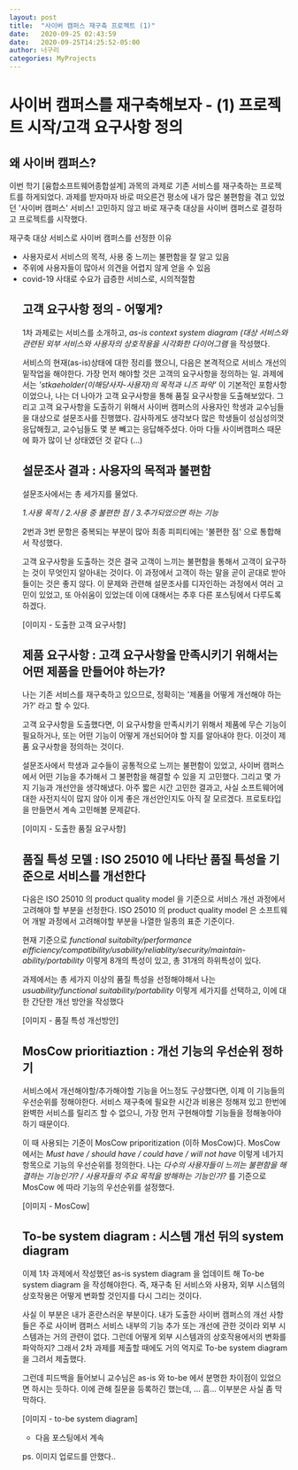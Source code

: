 ```yaml
---
layout: post
title:  "사이버 캠퍼스 재구축 프로젝트 (1)"
date:   2020-09-25 02:43:59
date:   2020-09-25T14:25:52-05:00
author: 너구리
categories: MyProjects
---
```


<h1> 사이버 캠퍼스를 재구축해보자 - (1) 프로젝트 시작/고객 요구사항 정의 </h1>

<h2>왜 사이버 캠퍼스?</h2>
이번 학기 [융합소프트웨어종합설계] 과목의 과제로 기존 서비스를 재구축하는 프로젝트를 하게되었다.
과제를 받자마자 바로 떠오른건 평소에 내가 많은 불편함을 겪고 있었던 '사이버 캠퍼스' 서비스! 
고민하지 않고 바로 재구축 대상을 사이버 캠퍼스로 결정하고 프로젝트를 시작했다.

재구축 대상 서비스로 사이버 캠퍼스를 선정한 이유

<ul>
<li>사용자로서 서비스의 목적, 사용 중 느끼는 불편함을 잘 알고 있음 </li>
<li>주위에 사용자들이 많아서 의견을 어렵지 않게 얻을 수 있음 </li>
<li>covid-19 사태로 수요가 급증한 서비스로, 시의적절함 </li>

<h2>고객 요구사항 정의 - 어떻게?</h2>

1차 과제로는 서비스를 소개하고, <i>as-is context system diagram (대상 서비스와 관련된 외부 서비스와 사용자의 상호작용을 시각화한 다이어그램</i> 을 작성했다.

서비스의 현재(as-is)상태에 대한 정리를 했으니, 다음은 본격적으로 서비스 개선의 밑작업을 해야한다.
가장 먼저 해야할 것은 고객의 요구사항을 정의하는 일.
과제에서는 <i>'stkaeholder(이해당사자-사용자)의 목적과 니즈 파악'</i> 이 기본적인 포함사항이었으나, 나는 더 나아가 고객 요구사항을 통해 품질 요구사항을 도출해보았다.
그리고 고객 요구사항을 도출하기 위해서 사이버 캠퍼스의 사용자인 학생과 교수님들을 대상으로
설문조사를 진행했다. 감사하게도 생각보다 많은 학생들이 성심성의껏 응답해줬고, 교수님들도 몇 분 빼고는 응답해주셨다. 아마 다들 사이버캠퍼스 때문에 화가 많이 난 상태였던 것 같다 (...)

<h2>설문조사 결과 : 사용자의 목적과 불편함</h2>

설문조사에서는 총 세가지를 물었다.

<i> 1.사용 목적 / 2.사용 중 불편한 점 / 3.추가되었으면 하는 기능 </i>

2번과 3번 문항은 중복되는 부분이 많아 최종 피피티에는 '불편한 점' 으로 통합해서 작성했다.

고객 요구사항을 도출하는 것은 결국 고객이 느끼는 불편함을 통해서 고객이 요구하는 것이 무엇인지 알아내는 것이다. 이 과정에서 고객이 하는 말을 곧이 곧대로 받아들이는 것은 좋지 않다.
이 문제와 관련해 설문조사를 디자인하는 과정에서 여러 고민이 있었고, 또 아쉬움이 있었는데
이에 대해서는 추후 다른 포스팅에서 다루도록 하겠다.

[이미지 - 도출한 고객 요구사항]

<h2>제품 요구사항 : 고객 요구사항을 만족시키기 위해서는 어떤 제품을 만들어야 하는가? </h2>

나는 기존 서비스를 재구축하고 있으므로, 정확히는 '제품을 어떻게 개선해야 하는가?' 라고 할 수 있다.

고객 요구사항을 도출했다면, 이 요구사항을 만족시키기 위해서 제품에 무슨 기능이 필요하거나, 또는 어떤 기능이 어떻게 개선되어야 할 지를 알아내야 한다. 이것이 제품 요구사항을 정의하는 것이다.

설문조사에서 학생과 교수들이 공통적으로 느끼는 불편함이 있었고, 사이버 캠퍼스에서 어떤 기능을 추가해서 그 불편함을 해결할 수 있을 지 고민했다. 그리고 몇 가지 기능과 개선안을 생각해냈다.
아주 짧은 시간 고민한 결과고, 사실 소프트웨어에 대한 사전지식이 많지 않아 이게 좋은 개선안인지도 아직 잘 모르겠다. 프로토타입을 만들면서 계속 고민해볼 문제같다.

[이미지 - 도출한 품질 요구사항]

<h2>품질 특성 모델 : ISO 25010 에 나타난 품질 특성을 기준으로 서비스를 개선한다 </h2>

다음은 ISO 25010 의 product quality model 을 기준으로 서비스 개선 과정에서 고려해야 할 부분을 선정한다. ISO 25010 의 product quality model 은 소프트웨어 개발 과정에서 고려해야할 부분을 나열한 일종의 표준 기준이다.

현재 기준으로 <i> functional suitabilty/performance eifficiency/compatibility/usability/reliablity/security/maintain-ability/portability </i> 이렇게 8개의 특성이 있고, 총 31개의 하위특성이 있다.

과제에서는 총 세가지 이상의 품질 특성을 선정해야해서 나는 <i>usuability/functional suitability/portability</i> 이렇게 세가지를 선택하고, 이에 대한 간단한 개선 방안을 작성했다

[이미지 - 품질 특성 개선방안]

<h2>MosCow prioritiaztion : 개선 기능의 우선순위 정하기</h2>

서비스에서 개선해야할/추가해야할 기능을 어느정도 구상했다면, 이제 이 기능들의 우선순위를 정해야한다.
서비스 재구축에 필요한 시간과 비용은 정해져 있고 한번에 완벽한 서비스를 릴리즈 할 수 없으니, 가장 먼저 구현해야할 기능들을 정해놓아야 하기 때문이다.

이 때 사용되는 기준이 MosCow priporitization (이하 MosCow)다.
MosCow 에서는 <i>Must have / should have / could have / will not have</i> 이렇게 네가지 항목으로 기능의 우선순위를 정의한다. 나는 <i>다수의 사용자들이 느끼는 불편함을 해결하는 기능인가? / 사용자들의 주요 목적을 방해하는 기능인가? </i>를 기준으로 MosCow 에 따라 기능의 우선순위를 설정했다.

[이미지 - MosCow]

<h2>To-be system diagram : 시스템 개선 뒤의 system diagram </h2>

이제 1차 과제에서 작성했던 as-is system diagram 을 업데이트 해 To-be system diagram 을 작성해야한다. 즉, 재구축 된 서비스와 사용자, 외부 시스템의 상호작용은 어떻게 변화할 것인지를 다시 그리는 것이다.

사실 이 부분은 내가 혼란스러운 부분이다. 내가 도출한 사이버 캠퍼스의 개선 사항들은 주로 사이버 캠퍼스 서비스 내부의 기능 추가 또는 개선에 관한 것이라 외부 시스템과는 거의 관련이 없다.
그런데 어떻게 외부 시스템과의 상호작용에서의 변화를 파악하지?
그래서 2차 과제를 제출할 때에도 거의 억지로 To-be system diagram 을 그려서 제출했다.

그런데 피드백을 들어보니 교수님은 as-is 와 to-be 에서 분명한 차이점이 있었으면 하시는 듯하다.
이에 관해 질문을 등록하긴 했는데, ... 흠... 이부분은 사실 좀 막막하다.

[이미지 - to-be system diagram]

- 다음 포스팅에서 계속

ps. 이미지 업로드를 안했다..
